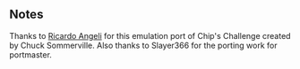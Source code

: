 ## Notes

Thanks to [Ricardo Angeli](https://github.com/rangeli/tileworld) for this emulation port of Chip's Challenge created by Chuck Sommerville.  Also thanks to Slayer366 for the porting work for portmaster.

